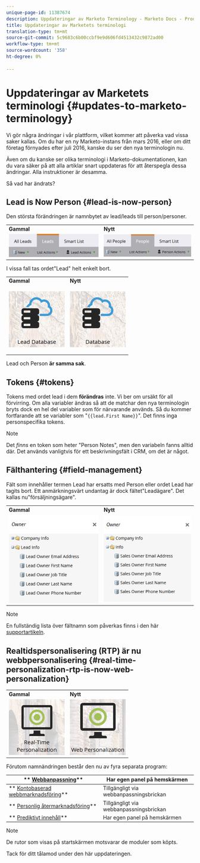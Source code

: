 ```yaml
---
unique-page-id: 11387674
description: Uppdateringar av Marketo Terminology - Marketo Docs - Produktdokumentation
title: Uppdateringar av Marketets terminologi
translation-type: tm+mt
source-git-commit: 5c9683c6b00ccbf9e9d606fd4513432c9872ad00
workflow-type: tm+mt
source-wordcount: '358'
ht-degree: 0%

---
```



# Uppdateringar av Marketets terminologi {#updates-to-marketo-terminology}

Vi gör några ändringar i vår plattform, vilket kommer att påverka vad vissa saker kallas. Om du har en ny Marketo-instans från mars 2016, eller om ditt företag förnyades efter juli 2016, kanske du ser den nya terminologin nu.

Även om du kanske ser olika terminologi i Marketo-dokumentationen, kan du vara säker på att alla artiklar snart uppdateras för att återspegla dessa ändringar. Alla instruktioner är desamma.

Så vad har ändrats?

## Lead is Now Person {#lead-is-now-person}

Den största förändringen är namnbytet av lead/leads till person/personer.

<table> 
 <colgroup> 
  <col> 
  <col> 
 </colgroup> 
 <tbody> 
  <tr> 
   <td><strong>Gammal</strong></td> 
   <td><strong>Nytt</strong></td> 
  </tr> 
  <tr> 
   <td> 
    <div> 
     <img width="295" src="assets/leads.png" data-linked-resource-id="11387678" data-linked-resource-type="attachment" data-base-url="https://docs.marketo.com" data-linked-resource-container-id="11387674"> 
    </div></td> 
   <td> 
    <div> 
     <img width="295" src="assets/people.png" data-linked-resource-id="11387679" data-linked-resource-type="attachment" data-base-url="https://docs.marketo.com" data-linked-resource-container-id="11387674"> 
    </div></td> 
  </tr> 
 </tbody> 
</table>

I vissa fall tas ordet&quot;Lead&quot; helt enkelt bort.

<table> 
 <colgroup> 
  <col> 
  <col> 
 </colgroup> 
 <tbody> 
  <tr> 
   <td><strong>Gammal</strong></td> 
   <td><strong>Nytt</strong></td> 
  </tr> 
  <tr> 
   <td> 
    <div> 
     <img src="assets/lead-database.png" data-linked-resource-id="11387676" data-linked-resource-type="attachment" data-base-url="https://docs.marketo.com" data-linked-resource-container-id="11387674"> 
    </div></td> 
   <td> 
    <div> 
     <p><img src="assets/database.png" data-linked-resource-id="11387677" data-linked-resource-type="attachment" data-base-url="https://docs.marketo.com" data-linked-resource-container-id="11387674"></p> 
    </div></td> 
  </tr> 
 </tbody> 
</table>

Lead och Person **är samma sak**.

## Tokens {#tokens}

Tokens med ordet lead i dem **förändras** inte. Vi ber om ursäkt för all förvirring. Om alla variabler ändras så att de matchar den nya terminologin bryts dock en hel del variabler som för närvarande används. Så du kommer fortfarande att se variabler som &quot;`{{lead.First Name}}`&quot;. Det finns inga personspecifika tokens.

>[!NOTE]
>
>Det *finns* en token som heter &quot;Person Notes&quot;, men den variabeln fanns alltid där. Det används vanligtvis för ett beskrivningsfält i CRM, om det är något.

## Fälthantering {#field-management}

Fält som innehåller termen Lead har ersatts med Person eller ordet Lead har tagits bort. Ett anmärkningsvärt undantag är dock fältet&quot;Leadägare&quot;. Det kallas nu&quot;försäljningsägare&quot;.

<table> 
 <colgroup> 
  <col> 
  <col> 
 </colgroup> 
 <tbody> 
  <tr> 
   <td><strong>Gammal</strong></td> 
   <td><strong>Nytt</strong></td> 
  </tr> 
  <tr> 
   <td> 
    <div> 
     <img src="assets/lead-owner.png" data-linked-resource-id="11387757" data-linked-resource-type="attachment" data-base-url="https://docs.marketo.com" data-linked-resource-container-id="11387674"> 
    </div></td> 
   <td> 
    <div> 
     <img src="assets/sales-owner.png" data-linked-resource-id="11387758" data-linked-resource-type="attachment" data-base-url="https://docs.marketo.com" data-linked-resource-container-id="11387674"> 
    </div></td> 
  </tr> 
 </tbody> 
</table>

>[!NOTE]
>
>En fullständig lista över fältnamn som påverkas finns i den här [supportartikeln](https://nation.marketo.com/docs/DOC-4218#jive_content_id_Field_Names_and_Tokens).

## Realtidspersonalisering (RTP) är nu webbpersonalisering {#real-time-personalization-rtp-is-now-web-personalization}

<table> 
 <colgroup> 
  <col> 
  <col> 
 </colgroup> 
 <tbody> 
  <tr> 
   <td><strong>Gammal</strong></td> 
   <td><strong>Nytt</strong></td> 
  </tr> 
  <tr> 
   <td> 
    <div> 
     <img src="assets/rtp.png" data-linked-resource-id="11387692" data-linked-resource-type="attachment" data-base-url="https://docs.marketo.com" data-linked-resource-container-id="11387674"> 
    </div></td> 
   <td> 
    <div> 
     <img src="assets/web.png" data-linked-resource-id="11387693" data-linked-resource-type="attachment" data-base-url="https://docs.marketo.com" data-linked-resource-container-id="11387674"> 
    </div></td> 
  </tr> 
 </tbody> 
</table>

Förutom namnändringen består den nu av fyra separata program:

| ** [Webbanpassning](http://docs.marketo.com/display/DOCS/Web+Personalization+-+RTP)** | Har egen panel på hemskärmen |
|---|---|
| ** [Kontobaserad webbmarknadsföring](http://docs.marketo.com/display/DOCS/Account-Based+Web+Marketing)** | Tillgängligt via webbanpassningsbrickan |
| ** [Personlig återmarknadsföring](http://docs.marketo.com/display/DOCS/Website+Retargeting)** | Tillgängligt via webbanpassningsbrickan |
| ** [Prediktivt innehåll](http://docs.marketo.com/display/DOCS/Predictive+Content)** | Har egen panel på hemskärmen |

>[!NOTE]
>
>De rutor som visas på startskärmen motsvarar de moduler som köpts.

Tack för ditt tålamod under den här uppdateringen.

